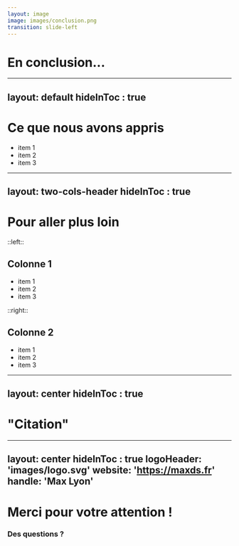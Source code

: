 ```yaml
---
layout: image
image: images/conclusion.png
transition: slide-left
---
```


# En conclusion...

<!--
-->

---
layout: default
hideInToc : true
---

# Ce que nous avons appris

- item 1
- item 2
- item 3

<!--
-->

---
layout: two-cols-header
hideInToc : true
---

# Pour aller plus loin

::left::
## Colonne 1
- item 1
- item 2
- item 3

::right::
## Colonne 2
- item 1
- item 2
- item 3

<!--
-->

---
layout: center
hideInToc : true
---

# "Citation"

<!--
-->

---
layout: center
hideInToc : true
logoHeader: 'images/logo.svg'
website: 'https://maxds.fr'
handle: 'Max Lyon'
---
# Merci pour votre attention !
### Des questions ?

<!--
-->